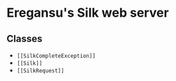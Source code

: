 # Eregansu's Silk web server

## Classes

* `[[SilkCompleteException]]`
* `[[Silk]]`
* `[[SilkRequest]]`

